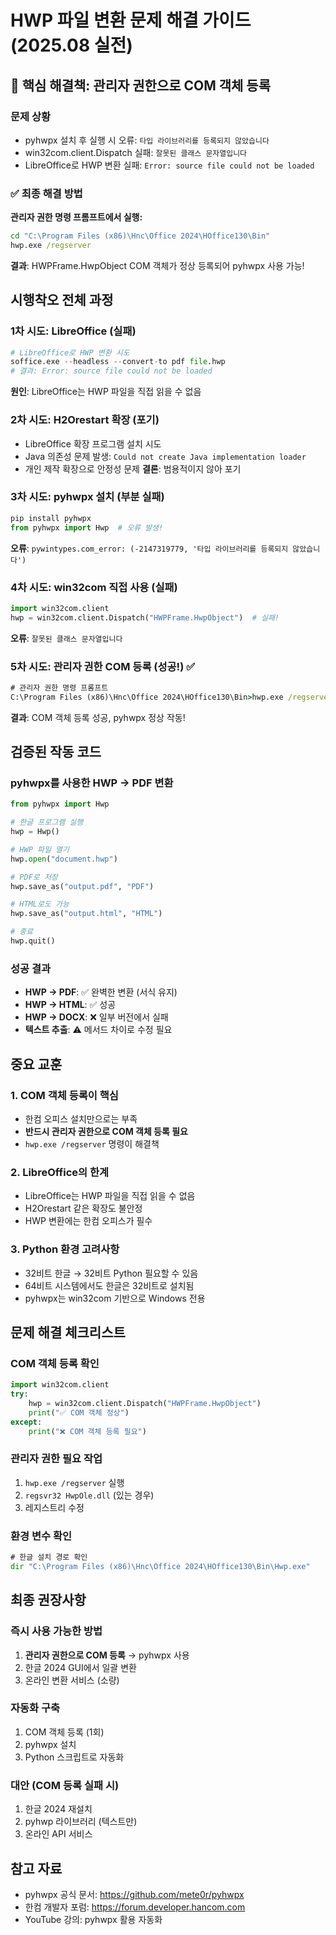 # HWP 파일 변환 문제 해결 가이드 (2025.08 실전)

## 🚨 핵심 해결책: 관리자 권한으로 COM 객체 등록

### 문제 상황
- pyhwpx 설치 후 실행 시 오류: `타입 라이브러리를 등록되지 않았습니다`
- win32com.client.Dispatch 실패: `잘못된 클래스 문자열입니다`
- LibreOffice로 HWP 변환 실패: `Error: source file could not be loaded`

### ✅ 최종 해결 방법

**관리자 권한 명령 프롬프트에서 실행:**
```cmd
cd "C:\Program Files (x86)\Hnc\Office 2024\HOffice130\Bin"
hwp.exe /regserver
```

**결과**: HWPFrame.HwpObject COM 객체가 정상 등록되어 pyhwpx 사용 가능!

## 시행착오 전체 과정

### 1차 시도: LibreOffice (실패)
```python
# LibreOffice로 HWP 변환 시도
soffice.exe --headless --convert-to pdf file.hwp
# 결과: Error: source file could not be loaded
```
**원인**: LibreOffice는 HWP 파일을 직접 읽을 수 없음

### 2차 시도: H2Orestart 확장 (포기)
- LibreOffice 확장 프로그램 설치 시도
- Java 의존성 문제 발생: `Could not create Java implementation loader`
- 개인 제작 확장으로 안정성 문제
**결론**: 범용적이지 않아 포기

### 3차 시도: pyhwpx 설치 (부분 실패)
```python
pip install pyhwpx
from pyhwpx import Hwp  # 오류 발생!
```
**오류**: `pywintypes.com_error: (-2147319779, '타입 라이브러리를 등록되지 않았습니다')`

### 4차 시도: win32com 직접 사용 (실패)
```python
import win32com.client
hwp = win32com.client.Dispatch("HWPFrame.HwpObject")  # 실패!
```
**오류**: `잘못된 클래스 문자열입니다`

### 5차 시도: 관리자 권한 COM 등록 (성공!) ✅
```cmd
# 관리자 권한 명령 프롬프트
C:\Program Files (x86)\Hnc\Office 2024\HOffice130\Bin>hwp.exe /regserver
```
**결과**: COM 객체 등록 성공, pyhwpx 정상 작동!

## 검증된 작동 코드

### pyhwpx를 사용한 HWP → PDF 변환
```python
from pyhwpx import Hwp

# 한글 프로그램 실행
hwp = Hwp()

# HWP 파일 열기
hwp.open("document.hwp")

# PDF로 저장
hwp.save_as("output.pdf", "PDF")

# HTML로도 가능
hwp.save_as("output.html", "HTML")

# 종료
hwp.quit()
```

### 성공 결과
- **HWP → PDF**: ✅ 완벽한 변환 (서식 유지)
- **HWP → HTML**: ✅ 성공
- **HWP → DOCX**: ❌ 일부 버전에서 실패
- **텍스트 추출**: ⚠️ 메서드 차이로 수정 필요

## 중요 교훈

### 1. COM 객체 등록이 핵심
- 한컴 오피스 설치만으로는 부족
- **반드시 관리자 권한으로 COM 객체 등록 필요**
- `hwp.exe /regserver` 명령이 해결책

### 2. LibreOffice의 한계
- LibreOffice는 HWP 파일을 직접 읽을 수 없음
- H2Orestart 같은 확장도 불안정
- HWP 변환에는 한컴 오피스가 필수

### 3. Python 환경 고려사항
- 32비트 한글 → 32비트 Python 필요할 수 있음
- 64비트 시스템에서도 한글은 32비트로 설치됨
- pyhwpx는 win32com 기반으로 Windows 전용

## 문제 해결 체크리스트

### COM 객체 등록 확인
```python
import win32com.client
try:
    hwp = win32com.client.Dispatch("HWPFrame.HwpObject")
    print("✅ COM 객체 정상")
except:
    print("❌ COM 객체 등록 필요")
```

### 관리자 권한 필요 작업
1. `hwp.exe /regserver` 실행
2. `regsvr32 HwpOle.dll` (있는 경우)
3. 레지스트리 수정

### 환경 변수 확인
```cmd
# 한글 설치 경로 확인
dir "C:\Program Files (x86)\Hnc\Office 2024\HOffice130\Bin\Hwp.exe"
```

## 최종 권장사항

### 즉시 사용 가능한 방법
1. **관리자 권한으로 COM 등록** → pyhwpx 사용
2. 한글 2024 GUI에서 일괄 변환
3. 온라인 변환 서비스 (소량)

### 자동화 구축
1. COM 객체 등록 (1회)
2. pyhwpx 설치
3. Python 스크립트로 자동화

### 대안 (COM 등록 실패 시)
1. 한글 2024 재설치
2. pyhwp 라이브러리 (텍스트만)
3. 온라인 API 서비스

## 참고 자료
- pyhwpx 공식 문서: https://github.com/mete0r/pyhwpx
- 한컴 개발자 포럼: https://forum.developer.hancom.com
- YouTube 강의: pyhwpx 활용 자동화